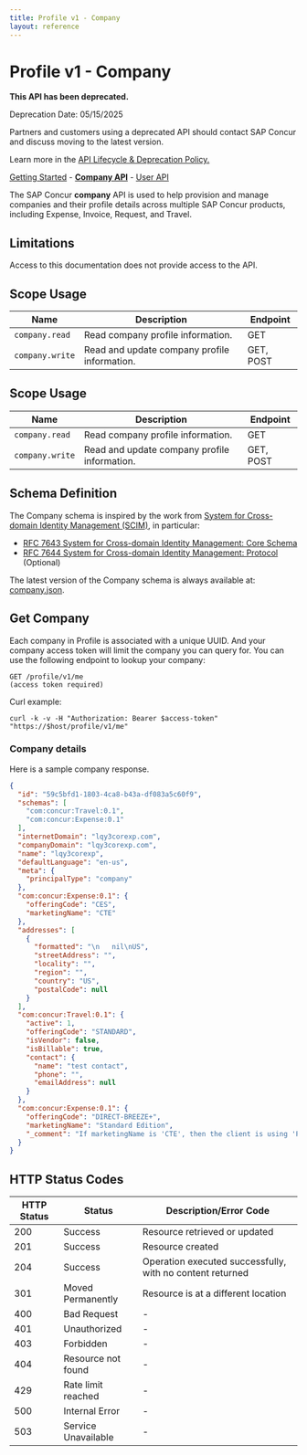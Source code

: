```yaml
---
title: Profile v1 - Company
layout: reference
---
```

# Profile v1 - Company

<div class="alert alert-danger">
  <p><strong>This API has been deprecated.</strong></p>
  <p>Deprecation Date: 05/15/2025</p>
  <p>Partners and customers using a deprecated API should contact SAP Concur and discuss moving to the latest version.</p>
  <p>Learn more in the <a href="/tools-support/deprecation-policy.html">API Lifecycle & Deprecation Policy.</a></p>
</div>

[Getting Started](./v1.getting-started.html)  -  [**Company API**](./v1.company.html)  -  [User API](./v1.user.html)

The SAP Concur **company** API is used to help provision and manage companies and their profile details across multiple SAP Concur products, including Expense, Invoice, Request, and Travel.

## <a name="limitations"></a>Limitations

Access to this documentation does not provide access to the API.

## <a name="scope-usage"></a>Scope Usage

Name|Description|Endpoint
---|---|---
`company.read`|Read company profile information.|GET
`company.write`|Read and update company profile information.|GET, POST

## Scope Usage <a name="scope-usage">

Name|Description|Endpoint
---|---|---
`company.read`|Read company profile information.|GET
`company.write`|Read and update company profile information.|GET, POST

## Schema Definition <a name="scim"></a>

The Company schema is inspired by the work from [System for Cross-domain Identity Management (SCIM)](https://tools.ietf.org/wg/scim/), in particular:

* [RFC 7643 System for Cross-domain Identity Management: Core Schema](https://tools.ietf.org/html/rfc7643)
* [RFC 7644 System for Cross-domain Identity Management: Protocol](https://tools.ietf.org/html/rfc7644) (Optional)

The latest version of the Company schema is always available at: [company.json](./company.json).

## Get Company <a name="get"></a>

Each company in Profile is associated with a unique UUID. And your company access token will limit the company you can query for. You can use the following endpoint to lookup your company:

```
GET /profile/v1/me
(access token required)
```

Curl example:

```
curl -k -v -H "Authorization: Bearer $access-token" "https://$host/profile/v1/me"
```

### Company details

Here is a sample company response.

````json
{
  "id": "59c5bfd1-1803-4ca8-b43a-df083a5c60f9",
  "schemas": [
    "com:concur:Travel:0.1",
    "com:concur:Expense:0.1"
  ],
  "internetDomain": "lqy3corexp.com",
  "companyDomain": "lqy3corexp.com",
  "name": "lqy3corexp",
  "defaultLanguage": "en-us",
  "meta": {
    "principalType": "company"
  },
  "com:concur:Expense:0.1": {
    "offeringCode": "CES",
    "marketingName": "CTE"
  },
  "addresses": [
    {
      "formatted": "\n   nil\nUS",
      "streetAddress": "",
      "locality": "",
      "region": "",
      "country": "US",
      "postalCode": null
    }
  ],
  "com:concur:Travel:0.1": {
    "active": 1,
    "offeringCode": "STANDARD",
    "isVendor": false,
    "isBillable": true,
    "contact": {
      "name": "test contact",
      "phone": "",
      "emailAddress": null
    }
  },
  "com:concur:Expense:0.1": {
    "offeringCode": "DIRECT-BREEZE+",
    "marketingName": "Standard Edition",
    "_comment": "If marketingName is 'CTE', then the client is using 'Professional Edition'"
  }
}
````

## HTTP Status Codes <a name="codes"></a>

HTTP Status|Status|Description/Error Code
---|---|---
200|Success|Resource retrieved or updated
201|Success|Resource created
204|Success|Operation executed successfully, with no content returned
301|Moved Permanently|Resource is at a different location
400|Bad Request|-
401|Unauthorized|-
403|Forbidden|-
404|Resource not found|-
429|Rate limit reached|-
500|Internal Error|-
503|Service Unavailable|-
